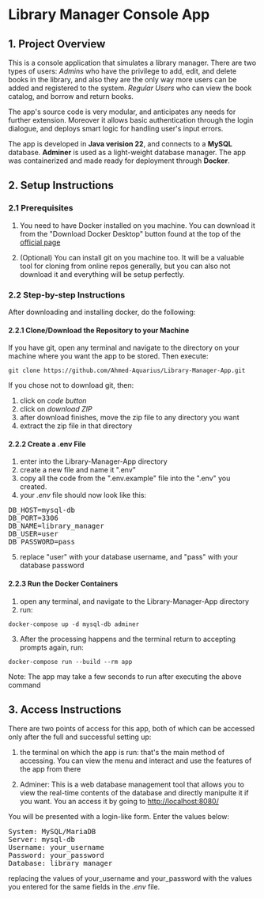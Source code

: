 # Library Manager Console App

## 1. Project Overview
This is a console application that simulates a library manager. There are two types of users:
*Admins* who have the privilege to add, edit, and delete books in the library, and also they are the only way more users can be added and registered to the system.
*Regular Users* who can view the book catalog, and borrow and return books.

The app's source code is very modular, and anticipates any needs for further extension. Moreover it allows basic authentication through the login dialogue, and deploys smart logic for handling user's input errors.

The app is developed in **Java verision 22**, and connects to a **MySQL** database. **Adminer** is used as a light-weight database manager. The app was containerized and made ready for deployment through **Docker**.



## 2. Setup Instructions

### 2.1 Prerequisites
1. You need to have Docker installed on you machine. You can download it from the "Download Docker Desktop" button found at the top of the [official page](https://www.docker.com/products/docker-desktop/)

2. (Optional) You can install git on you machine too. It will be a valuable tool for cloning from online repos generally, but you can also not download it and everything will be setup perfectly.  


### 2.2 Step-by-step Instructions
After downloading and installing docker, do the following:

#### 2.2.1 Clone/Download the Repository to your Machine
If you have git, open any terminal and navigate to the directory on your machine where you want the app to be stored. Then execute:

```
git clone https://github.com/Ahmed-Aquarius/Library-Manager-App.git
```


If you chose not to download git, then:
1. click on _code button_
2. click on _download ZIP_
3. after download finishes, move the zip file to any directory you want
4. extract the zip file in that directory

#### 2.2.2 Create a .env File 
1. enter into the Library-Manager-App directory
2. create a new file and name it ".env"
3. copy all the code from the ".env.example" file into the ".env" you created.
4. your _.env_ file should now look like this:

<pre>
DB_HOST=mysql-db
DB_PORT=3306
DB_NAME=library_manager
DB_USER=user
DB_PASSWORD=pass
</pre>

5. replace "user" with your database username, and "pass" with your database password

#### 2.2.3 Run the Docker Containers
1. open any terminal, and navigate to the Library-Manager-App directory
2. run:

```
docker-compose up -d mysql-db adminer 
```

3. After the processing happens and the terminal return to accepting prompts again, run:

```
docker-compose run --build --rm app
```

Note: The app may take a few seconds to run after executing the above command

## 3. Access Instructions
There are two points of access for this app, both of which can be accessed only after the full and successful setting up:
1. the terminal on which the app is run: that's the main method of accessing. You can view the menu and interact and use the features of the app from there

2. Adminer: This is a web database management tool that allows you to view the real-time contents of the database and directly manipulte it if you want. You an access it by going to [http://localhost:8080/](http://localhost:8080/)

You will be presented with a login-like form. Enter the values below:

<pre>
System: MySQL/MariaDB
Server: mysql-db
Username: your_username
Password: your_password
Database: library_manager
</pre>

replacing the values of your_username and your_password with the values you entered for the same fields in the _.env_ file.
